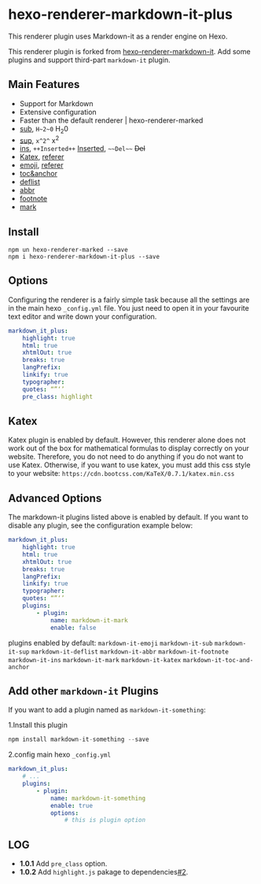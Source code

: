 # hexo-renderer-markdown-it-plus

This renderer plugin uses Markdown-it as a render engine on Hexo.

This renderer plugin is forked from [hexo-renderer-markdown-it](https://github.com/hexojs/hexo-renderer-markdown-it/blob/master/lib/renderer.js).
Add some plugins and support third-part `markdown-it` plugin.

## Main Features
+ Support for Markdown
+ Extensive configuration
+ Faster than the default renderer | hexo-renderer-marked
+ [sub](https://www.npmjs.com/package/markdown-it-sub), `H~2~0` H<sub>2</sub>0
+ [sup](https://www.npmjs.com/package/markdown-it-sup), `x^2^` x<sup>2</sup>
+ [ins](https://www.npmjs.com/package/markdown-it-ins), `++Inserted++` <ins>Inserted</ins>, `~~Del~~` <s>Del</s>
+ [Katex](https://www.npmjs.com/package/markdown-it-katex), [referer](https://github.com/Khan/KaTeX)
+ [emoji](https://www.npmjs.com/package/markdown-it-emoji), [referer](https://www.webpagefx.com/tools/emoji-cheat-sheet/)
+ [toc&anchor](https://www.npmjs.com/package/markdown-it-toc-and-anchor)
+ [deflist](http://pandoc.org/MANUAL.html#definition-lists)
+ [abbr](https://www.npmjs.com/package/markdown-it-abbr)
+ [footnote](https://www.npmjs.com/package/markdown-it-footnote)
+ [mark](https://www.npmjs.com/package/markdown-it-mark)

## Install
```shell
npm un hexo-renderer-marked --save
npm i hexo-renderer-markdown-it-plus --save
```

## Options
Configuring the renderer is a fairly simple task because all the settings are in the main hexo `_config.yml` file. You just need to open it in your favourite text editor and write down your configuration.

```yml
markdown_it_plus:
    highlight: true
    html: true
    xhtmlOut: true
    breaks: true
    langPrefix:
    linkify: true
    typographer:
    quotes: “”‘’
    pre_class: highlight
```

## Katex

Katex plugin is enabled by default. However, this renderer alone does not work out of the box for mathematical formulas to display correctly on your website. Therefore, you do not need to do anything if you do not want to use Katex. Otherwise, if you want to use katex, you must add this css style to your website:
`https://cdn.bootcss.com/KaTeX/0.7.1/katex.min.css`

## Advanced Options
The markdown-it plugins listed above is enabled by default. If you want to disable any plugin, see the configuration example below:
```yml
markdown_it_plus:
    highlight: true
    html: true
    xhtmlOut: true
    breaks: true
    langPrefix:
    linkify: true
    typographer:
    quotes: “”‘’
    plugins:
        - plugin:
            name: markdown-it-mark
            enable: false
```
plugins enabled by default:
`markdown-it-emoji`
`markdown-it-sub`
`markdown-it-sup`
`markdown-it-deflist`
`markdown-it-abbr`
`markdown-it-footnote`
`markdown-it-ins`
`markdown-it-mark`
`markdown-it-katex`
`markdown-it-toc-and-anchor`

## Add other `markdown-it` Plugins
If you want to add a plugin named as `markdown-it-something`:  

1.Install this plugin
```javascript
npm install markdown-it-something --save
```

2.config main hexo `_config.yml`
```yml
markdown_it_plus:
    # ...
    plugins:
        - plugin:
            name: markdown-it-something
            enable: true
            options:
                # this is plugin option
```

## LOG

+ **1.0.1** Add `pre_class` option.
+ **1.0.2** Add `highlight.js` pakage to dependencies[#2](https://github.com/CHENXCHEN/hexo-renderer-markdown-it-plus/issues/2).
